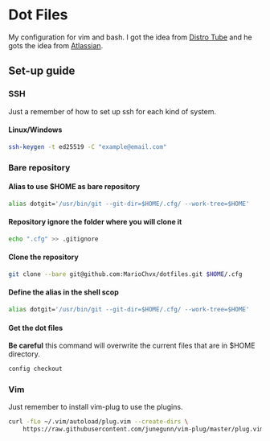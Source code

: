 # Dot Files

My configuration for vim and bash. I got the idea from [Distro Tube](https://www.youtube.com/channel/UCVls1GmFKf6WlTraIb_IaJg) and he gots the idea from [Atlassian](https://www.atlassian.com/git/tutorials/dotfiles).

## Set-up guide

### SSH

Just a remember of how to set up ssh for each kind of system.

#### Linux/Windows

```bash
ssh-keygen -t ed25519 -C "example@email.com"
```

### Bare repository

#### Alias to use $HOME as bare repository

```bash
alias dotgit='/usr/bin/git --git-dir=$HOME/.cfg/ --work-tree=$HOME'
```

#### Repository ignore the folder where you will clone it

```bash
echo ".cfg" >> .gitignore
```

#### Clone the repository

```bash
git clone --bare git@github.com:MarioChvx/dotfiles.git $HOME/.cfg
```

#### Define the alias in the shell scop

```bash
alias dotgit='/usr/bin/git --git-dir=$HOME/.cfg/ --work-tree=$HOME'
```

#### Get the dot files

**Be careful** this command will overwrite the current files that are in $HOME directory.

```bash
config checkout
```

### Vim

Just remember to install vim-plug to use the plugins.

```bash
curl -fLo ~/.vim/autoload/plug.vim --create-dirs \
    https://raw.githubusercontent.com/junegunn/vim-plug/master/plug.vim
```
